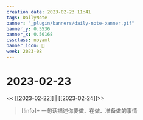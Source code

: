 ```yaml
---
creation date: 2023-02-23 11:41
tags: DailyNote
banner: "_plugin/banners/daily-note-banner.gif"
banner_y: 0.5536
banner_x: 0.50168
cssclass: noyaml
banner_icon: 💌
week: 2023-08
---
```


# 2023-02-23

<< [[2023-02-22]] | [[2023-02-24]]>>


> [!info]+ 一句话描述你要做、在做、准备做的事情
> 

